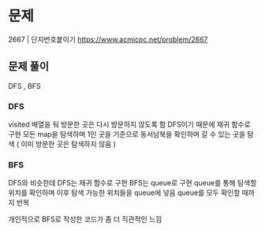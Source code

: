 # 문제

2667 | 단지번호붙이기
https://www.acmicpc.net/problem/2667

## 문제 풀이

DFS , BFS

### DFS

visited 배열을 둬 방문한 곳은 다시 방문하지 않도록 함
DFS이기 때문에 재귀 함수로 구현
모든 map을 탐색하며 1인 곳을 기준으로 동서남북을 확인하며 갈 수 있는 곳을 탐색 ( 이미 방문한 곳은 탐색하지 않음 )

### BFS

DFS와 비슷한데 DFS는 재귀 함수로 구현 BFS는 queue로 구현
queue를 통해 탐색할 위치를 확인하며 이후 탐색 가능한 위치들을 queue에 넣음
queue를 모두 확인할 때까지 반복

개인적으로 BFS로 작성한 코드가 좀 더 직관적인 느낌
